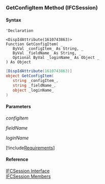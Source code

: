 ### GetConfigItem Method (IFCSession)

#### Syntax

```vbnet
'Declaration

<DispIdAttribute(1610743863)>
Function GetConfigItem( _
   ByVal _configItem_ As String, _
   ByVal _fieldName_ As String, _
   Optional ByVal _loginName_ As Object _
) As Object
```

```csharp
[DispIdAttribute(1610743863)]
object GetConfigItem( 
   string _configItem_,
   string _fieldName_,
   object _loginName_
)
```

#### Parameters

_configItem_

_fieldName_

_loginName_

[!include[Requirements](../partials/requirements.md)]

#### Reference

[IFCSession Interface](FChoice.Foundation.Clarify.Compatibility~FChoice.Foundation.Clarify.Compatibility.IFCSession.md)  
[IFCSession Members](FChoice.Foundation.Clarify.Compatibility~FChoice.Foundation.Clarify.Compatibility.IFCSession_members.md)